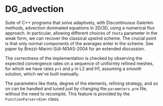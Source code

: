 # DG_advection

Suite of C++ programs that solve adaptively, with Discontinuous Galerkin methods, advection dominated equations in 2D/3D, using a numerical flux approach. In particular, allowing different choices of `theta` parameter  in the weak form, we can recover the classical upwind scheme. The crucial point is that only normal components of the averages enter in the scheme. See paper by Brezzi-Marini-Süli-M3AS-2004 for an extended discussion. 

The correctness of the implementation is checked by observing the expected convergence rates on a sequence of uniformly refined meshes, for which we have rates `p+1` and `p` in L2 and H1, assuming a *smooth* solution, which we've built manually.

The parameters like theta, degree of the elements, refining strategy, and so on can be handled and tuned just by changing the `parameters.prm` file, without the need to recompile. This feature is provided by the `FunctionParser<dim>` class.